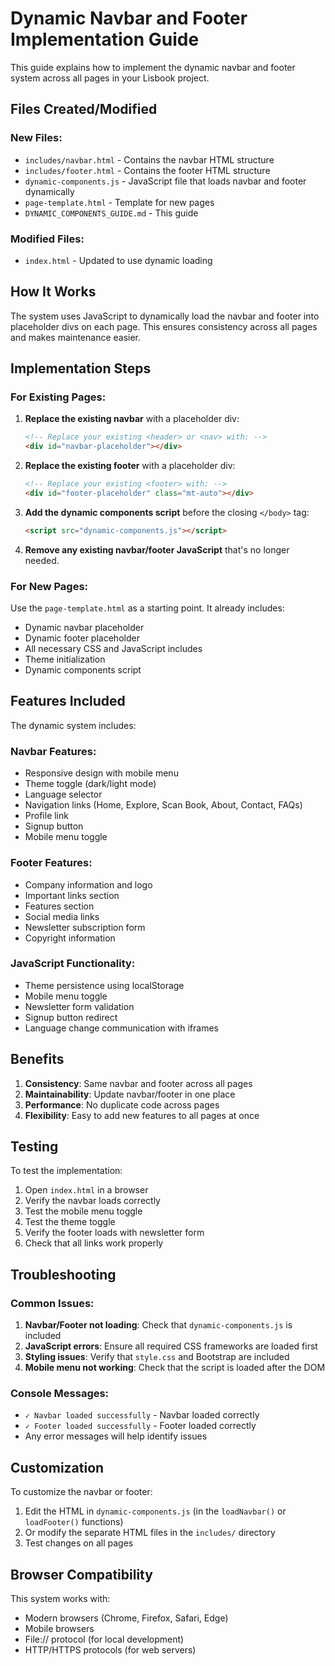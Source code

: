 # Dynamic Navbar and Footer Implementation Guide

This guide explains how to implement the dynamic navbar and footer system across all pages in your Lisbook project.

## Files Created/Modified

### New Files:
- `includes/navbar.html` - Contains the navbar HTML structure
- `includes/footer.html` - Contains the footer HTML structure  
- `dynamic-components.js` - JavaScript file that loads navbar and footer dynamically
- `page-template.html` - Template for new pages
- `DYNAMIC_COMPONENTS_GUIDE.md` - This guide

### Modified Files:
- `index.html` - Updated to use dynamic loading

## How It Works

The system uses JavaScript to dynamically load the navbar and footer into placeholder divs on each page. This ensures consistency across all pages and makes maintenance easier.

## Implementation Steps

### For Existing Pages:

1. **Replace the existing navbar** with a placeholder div:
   ```html
   <!-- Replace your existing <header> or <nav> with: -->
   <div id="navbar-placeholder"></div>
   ```

2. **Replace the existing footer** with a placeholder div:
   ```html
   <!-- Replace your existing <footer> with: -->
   <div id="footer-placeholder" class="mt-auto"></div>
   ```

3. **Add the dynamic components script** before the closing `</body>` tag:
   ```html
   <script src="dynamic-components.js"></script>
   ```

4. **Remove any existing navbar/footer JavaScript** that's no longer needed.

### For New Pages:

Use the `page-template.html` as a starting point. It already includes:
- Dynamic navbar placeholder
- Dynamic footer placeholder  
- All necessary CSS and JavaScript includes
- Theme initialization
- Dynamic components script

## Features Included

The dynamic system includes:

### Navbar Features:
- Responsive design with mobile menu
- Theme toggle (dark/light mode)
- Language selector
- Navigation links (Home, Explore, Scan Book, About, Contact, FAQs)
- Profile link
- Signup button
- Mobile menu toggle

### Footer Features:
- Company information and logo
- Important links section
- Features section
- Social media links
- Newsletter subscription form
- Copyright information

### JavaScript Functionality:
- Theme persistence using localStorage
- Mobile menu toggle
- Newsletter form validation
- Signup button redirect
- Language change communication with iframes

## Benefits

1. **Consistency**: Same navbar and footer across all pages
2. **Maintainability**: Update navbar/footer in one place
3. **Performance**: No duplicate code across pages
4. **Flexibility**: Easy to add new features to all pages at once

## Testing

To test the implementation:

1. Open `index.html` in a browser
2. Verify the navbar loads correctly
3. Test the mobile menu toggle
4. Test the theme toggle
5. Verify the footer loads with newsletter form
6. Check that all links work properly

## Troubleshooting

### Common Issues:

1. **Navbar/Footer not loading**: Check that `dynamic-components.js` is included
2. **JavaScript errors**: Ensure all required CSS frameworks are loaded first
3. **Styling issues**: Verify that `style.css` and Bootstrap are included
4. **Mobile menu not working**: Check that the script is loaded after the DOM

### Console Messages:
- `✓ Navbar loaded successfully` - Navbar loaded correctly
- `✓ Footer loaded successfully` - Footer loaded correctly
- Any error messages will help identify issues

## Customization

To customize the navbar or footer:

1. Edit the HTML in `dynamic-components.js` (in the `loadNavbar()` or `loadFooter()` functions)
2. Or modify the separate HTML files in the `includes/` directory
3. Test changes on all pages

## Browser Compatibility

This system works with:
- Modern browsers (Chrome, Firefox, Safari, Edge)
- Mobile browsers
- File:// protocol (for local development)
- HTTP/HTTPS protocols (for web servers)
